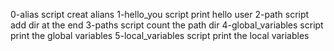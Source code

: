 0-alias script creat alians
1-hello_you script print hello user
2-path script add dir at the end
3-paths script count the path dir
4-global_variables script print the global variables
5-local_variables script print the local variables
